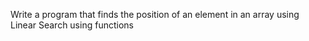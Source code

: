 
Write a program that finds the position of an element in an array using Linear Search using functions
